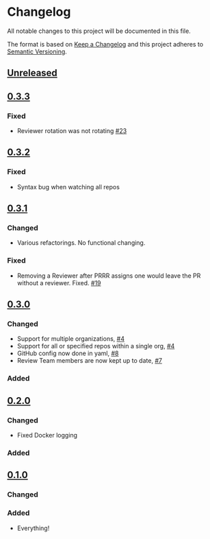 # Changelog
All notable changes to this project will be documented in this file.

The format is based on [Keep a Changelog](http://keepachangelog.com/en/1.0.0/)
and this project adheres to [Semantic Versioning](http://semver.org/spec/v2.0.0.html).

## [Unreleased]

## [0.3.3]

### Fixed

- Reviewer rotation was not rotating [#23](https://github.umn.edu/asrweb/prrr/issues/23)

## [0.3.2]

### Fixed

- Syntax bug when watching all repos

## [0.3.1]

### Changed

- Various refactorings. No functional changing.

### Fixed

- Removing a Reviewer after PRRR assigns one would leave the PR without a reviewer. Fixed. [#19](https://github.umn.edu/asrweb/prrr/pull/19)

## [0.3.0]

### Changed

- Support for multiple organizations, [#4](https://github.umn.edu/asrweb/prrr/issues/4)
- Support for all or specified repos within a single org, [#4](https://github.umn.edu/asrweb/prrr/issues/4)
- GitHub config now done in yaml, [#8](https://github.umn.edu/asrweb/prrr/pull/8)
- Review Team members are now kept up to date, [#7](https://github.umn.edu/asrweb/prrr/pull/7)

### Added

## [0.2.0]

### Changed

- Fixed Docker logging

### Added

## [0.1.0]

### Changed

### Added
- Everything!

[Unreleased]: https://github.umn.edu/asrweb/prrr/compare/v0.3.3...master
[0.3.3]: https://github.umn.edu/asrweb/prrr/compare/v0.3.2...v0.3.3
[0.3.2]: https://github.umn.edu/asrweb/prrr/compare/v0.3.1...v0.3.2
[0.3.1]: https://github.umn.edu/asrweb/prrr/compare/v0.3.0...v0.3.1
[0.3.0]: https://github.umn.edu/asrweb/prrr/compare/v0.2.0...v0.3.0
[0.2.0]: https://github.umn.edu/asrweb/prrr/compare/db51fd3fa75a0098f48f35db6d99f5116b89f6b5...v0.2.0
[0.1.0]: https://github.umn.edu/asrweb/prrr/compare/db51fd3fa75a0098f48f35db6d99f5116b89f6b5...v0.1.0
